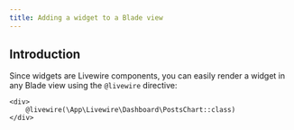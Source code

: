 ```yaml
---
title: Adding a widget to a Blade view
---
```


## Introduction

Since widgets are Livewire components, you can easily render a widget in any Blade view using the `@livewire` directive:

```blade
<div>
    @livewire(\App\Livewire\Dashboard\PostsChart::class)
</div>
```
